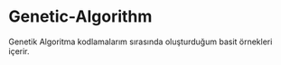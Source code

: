 # Genetic-Algorithm

Genetik Algoritma kodlamalarım sırasında oluşturduğum basit örnekleri içerir. 
